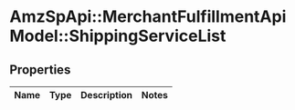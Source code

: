 # AmzSpApi::MerchantFulfillmentApiModel::ShippingServiceList

## Properties
Name | Type | Description | Notes
------------ | ------------- | ------------- | -------------

